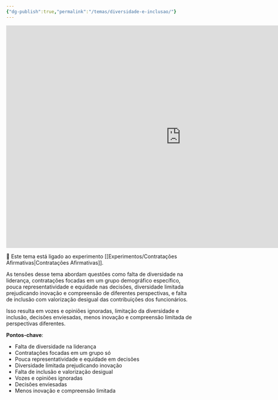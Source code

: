 ```yaml
---
{"dg-publish":true,"permalink":"/temas/diversidade-e-inclusao/"}
---
```


<iframe src="https://embed.kumu.io/df35b2cb097617cb4c2756504e112729" width="940" height="600" frameborder="0"></iframe>

🔗 Este tema está ligado ao experimento [[Experimentos/Contratações Afirmativas\|Contratações Afirmativas]].

 As tensões desse tema abordam questões como falta de diversidade na liderança, contratações focadas em um grupo demográfico específico, pouca representatividade e equidade nas decisões, diversidade limitada prejudicando inovação e compreensão de diferentes perspectivas, e falta de inclusão com valorização desigual das contribuições dos funcionários.  

Isso resulta em vozes e opiniões ignoradas, limitação da diversidade e inclusão, decisões enviesadas, menos inovação e compreensão limitada de perspectivas diferentes.

**Pontos-chave**:

* Falta de diversidade na liderança  
* Contratações focadas em um grupo só
* Pouca representatividade e equidade em decisões
* Diversidade limitada prejudicando inovação 
* Falta de inclusão e valorização desigual
* Vozes e opiniões ignoradas
* Decisões enviesadas
* Menos inovação e compreensão limitada